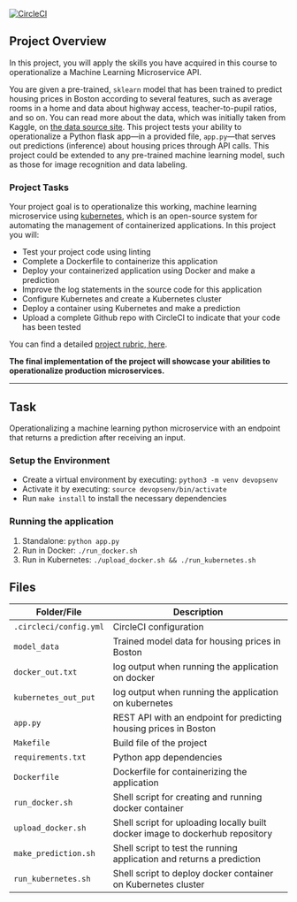 [![CircleCI](https://dl.circleci.com/status-badge/img/gh/Maniizzle/Udacity-Project-4/tree/main.svg?style=svg)](https://dl.circleci.com/status-badge/redirect/gh/Maniizzle/Udacity-Project-4/tree/main)
## Project Overview

In this project, you will apply the skills you have acquired in this course to operationalize a Machine Learning Microservice API. 

You are given a pre-trained, `sklearn` model that has been trained to predict housing prices in Boston according to several features, such as average rooms in a home and data about highway access, teacher-to-pupil ratios, and so on. You can read more about the data, which was initially taken from Kaggle, on [the data source site](https://www.kaggle.com/c/boston-housing). This project tests your ability to operationalize a Python flask app—in a provided file, `app.py`—that serves out predictions (inference) about housing prices through API calls. This project could be extended to any pre-trained machine learning model, such as those for image recognition and data labeling.

### Project Tasks

Your project goal is to operationalize this working, machine learning microservice using [kubernetes](https://kubernetes.io/), which is an open-source system for automating the management of containerized applications. In this project you will:
* Test your project code using linting
* Complete a Dockerfile to containerize this application
* Deploy your containerized application using Docker and make a prediction
* Improve the log statements in the source code for this application
* Configure Kubernetes and create a Kubernetes cluster
* Deploy a container using Kubernetes and make a prediction
* Upload a complete Github repo with CircleCI to indicate that your code has been tested

You can find a detailed [project rubric, here](https://review.udacity.com/#!/rubrics/2576/view).

**The final implementation of the project will showcase your abilities to operationalize production microservices.**

---
## Task
Operationalizing a machine learning python microservice with an endpoint that returns a prediction after receiving an input.

### Setup the Environment

* Create a virtual environment by executing:  `python3 -m venv devopsenv`
* Activate it by executing: `source devopsenv/bin/activate`
* Run `make install` to install the necessary dependencies

### Running the application

1. Standalone:  `python app.py`
2. Run in Docker:  `./run_docker.sh`
3. Run in Kubernetes:  `./upload_docker.sh && ./run_kubernetes.sh`


## Files

| Folder/File | Description |
| ---- | ----------- |
| `.circleci/config.yml` | CircleCI configuration |
| `model_data` | Trained model data for housing prices in Boston |
| `docker_out.txt` | log output when running the application on docker |
|`kubernetes_out_put`|log output when running the application on kubernetes |
| `app.py` | REST API with an endpoint for predicting housing prices in Boston |
| `Makefile` | Build file of the project |
| `requirements.txt` | Python app dependencies |
| `Dockerfile` | Dockerfile for containerizing the application |
| `run_docker.sh` | Shell script for creating and running docker container |
| `upload_docker.sh` | Shell script for uploading locally built docker image to dockerhub repository |
| `make_prediction.sh` | Shell script to test the running application and returns a prediction |
| `run_kubernetes.sh` | Shell script to deploy docker container on Kubernetes cluster |
